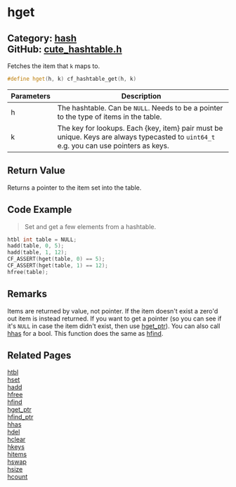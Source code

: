 [](../header.md ':include')

# hget

Category: [hash](/api_reference?id=hash)  
GitHub: [cute_hashtable.h](https://github.com/RandyGaul/cute_framework/blob/master/include/cute_hashtable.h)  
---

Fetches the item that `k` maps to.

```cpp
#define hget(h, k) cf_hashtable_get(h, k)
```

Parameters | Description
--- | ---
h | The hashtable. Can be `NULL`. Needs to be a pointer to the type of items in the table.
k | The key for lookups. Each {key, item} pair must be unique. Keys are always typecasted to `uint64_t` e.g. you can use pointers as keys.

## Return Value

Returns a pointer to the item set into the table.

## Code Example

> Set and get a few elements from a hashtable.

```cpp
htbl int table = NULL;
hadd(table, 0, 5);
hadd(table, 1, 12);
CF_ASSERT(hget(table, 0) == 5);
CF_ASSERT(hget(table, 1) == 12);
hfree(table);
```

## Remarks

Items are returned by value, not pointer. If the item doesn't exist a zero'd out item is instead returned. If you want to get a pointer
(so you can see if it's `NULL` in case the item didn't exist, then use [hget_ptr](/hash/hget_ptr.md)). You can also call [hhas](/hash/hhas.md) for a bool. This function does
the same as [hfind](/hash/hfind.md).

## Related Pages

[htbl](/hash/htbl.md)  
[hset](/hash/hset.md)  
[hadd](/hash/hadd.md)  
[hfree](/hash/hfree.md)  
[hfind](/hash/hfind.md)  
[hget_ptr](/hash/hget_ptr.md)  
[hfind_ptr](/hash/hfind_ptr.md)  
[hhas](/hash/hhas.md)  
[hdel](/hash/hdel.md)  
[hclear](/hash/hclear.md)  
[hkeys](/hash/hkeys.md)  
[hitems](/hash/hitems.md)  
[hswap](/hash/hswap.md)  
[hsize](/hash/hsize.md)  
[hcount](/hash/hcount.md)  
